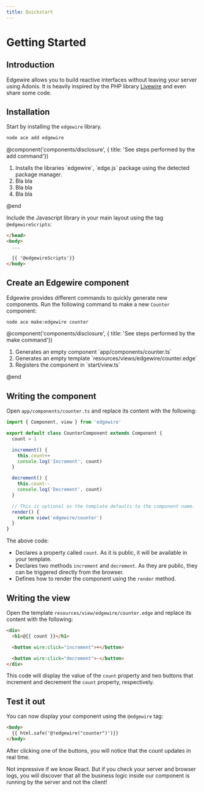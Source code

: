 ```yaml
---
title: Quickstart
---
```


# Getting Started

## Introduction

Edgewire allows you to build reactive interfaces without leaving your server using Adonis. It is heavily inspired by the PHP library [Livewire](https://livewire.laravel.com/docs/quickstart) and even share some code.

## Installation

Start by installing the `edgewire` library.

```bash
node ace add edgewire
```

@component('components/disclosure', { title: 'See steps performed by the add command'})

<ol>
  <li>Installs the libraries `edgewire`, `edge.js` package using the detected package manager.</li>
  <li>Bla bla</li>
  <li>Bla bla</li>
  <li>Bla bla</li>
</ol>
@end

Include the Javascript library in your main layout using the tag `@edgewireScripts`:

```html
</head>
<body>
  ...

  {{ '@edgewireScripts'}}
</body>
```

## Create an Edgewire component

Edgewire provides different commands to quickly generate new components. Run the following command to make a new `Counter` component:

```bash
node ace make:edgewire counter
```

@component('components/disclosure', { title: 'See steps performed by the make command'})

<ol>
  <li>Generates an empty component `app/components/counter.ts`</li>
  <li>Generates an empty template `resources/views/edgewire/counter.edge`</li>
  <li>Registers the component in `start/view.ts`</li>
</ol>
@end

## Writing the component

Open `app/components/counter.ts` and replace its content with the following:

```ts
import { Component, view } from 'edgewire'

export default class CounterComponent extends Component {
  count = 1

  increment() {
    this.count++
    console.log('Increment', count)
  }

  decrement() {
    this.count--
    console.log('Decrement', count)
  }

  // This is optional as the template defaults to the component name.
  render() {
    return view('edgewire/counter')
  }
}
```

The above code:

- Declares a property called `count`. As it is public, it will be available in your template.
- Declares two methods `increment` and `decrement`. As they are public, they can be triggered directly from the browser.
- Defines how to render the component using the `render` method.

## Writing the view

Open the template `resources/view/edgewire/counter.edge` and replace its content with the following:

```html
<div>
  <h1>@{{ count }}</h1>

  <button wire:click="increment">+</button>

  <button wire:click="decrement">-</button>
</div>
```

This code will display the value of the `count` property and two buttons that increment and decrement the `count` property, respectively.

## Test it out

You can now display your component using the `@edgewire` tag:

```html
<body>
  {{ html.safe('@!edgewire("counter")')}}
</body>
```

After clicking one of the buttons, you will notice that the count updates in real time.

Not impressive if we know React. But if you check your server and browser logs, you will discover that all the business logic inside our component is running by the server and not the client!
